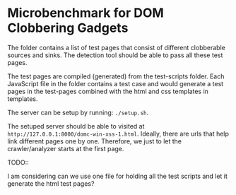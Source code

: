 # Microbenchmark for DOM Clobbering Gadgets

The folder contains a list of test pages that consist of different clobberable sources and sinks. The detection tool should be able to pass all these test pages.

The test pages are compiled (generated) from the test-scripts folder. Each JavaScript file in the folder contains a test case and would generate a test pages in the test-pages combined with the html and css templates in templates.

The server can be setup by running: `./setup.sh`.

The setuped server should be able to visited at `http://127.0.0.1:8000/domc-win-xss-1.html`. Ideally, there are urls that help link different pages one by one. Therefore, we just to let the crawler/analyzer starts at the first page.


TODO::

I am considering can we use one file for holding all the test scripts and let it generate the html test pages?